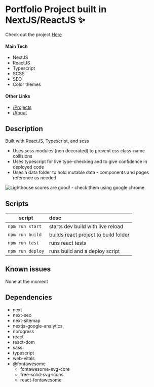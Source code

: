 # Portfolio Project built in NextJS/ReactJS ✨

Check out the project [Here](https://zachary-collins7.github.io "Zachary's Portfolio")

#### Main Tech

-   NextJS
-   ReactJS
-   Typescript
-   SCSS
-   SEO
-   Color themes

#### Other Links

-   [/Projects](https://zachary-collins7.github.io/projects "My Projects")
-   [/About](https://zachary-collins7.github.io/about "About me")

## Description

Built with ReactJS, Typescript, and scss

-   Uses scss modules (non decorated) to prevent css class-name collisions
-   Uses typescript for live type-checking and to give confidence in deployed code
-   Uses a data folder to hold mutable data - components and pages reference as needed

![Lighthouse scores are good! - check them using google chrome](https://zachary-collins7.github.io/images/lighthouseScores.png)

## Scripts

| script           | desc                                 |
| ---------------- | :----------------------------------- |
| `npm run start`  | starts dev build with live reload    |
| `npm run build`  | builds react project to build folder |
| `npm run test`   | runs react tests                     |
| `npm run deploy` | runs build and a deploy script       |

## Known issues

None at the moment

## Dependencies

-   next
-   next-seo
-   next-sitemap
-   nextjs-google-analytics
-   nprogress
-   react
-   react-dom
-   sass
-   typescript
-   web-vitals
-   @fontawesome
    -   fontawesome-svg-core
    -   free-solid-svg-icons
    -   react-fontawesome

